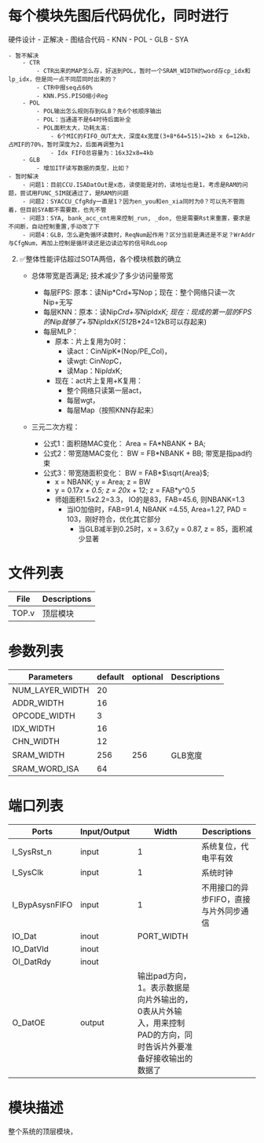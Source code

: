 # 每个模块先图后代码优化，同时进行
硬件设计
    - 正解决
        - 图结合代码
            - KNN
            - POL
            - GLB
            - SYA

    - 暂不解决
        - CTR
            - CTR出来的MAP怎么存，好送到POL，暂时一个SRAM_WIDTH的word存cp_idx和lp_idx，但是同一点不同层同时出来的？
            - CTR中报seq占60%
            - KNN.PSS.PISO缩小Reg
        - POL
            - POL输出怎么规则存到GLB？先6个核顺序输出
            - POL：当通道不是64时待后面补全
            - POL面积太大，功耗太高: 
                - 6个MIC的FIFO_OUT太大，深度4x宽度(3+8*64=515)=2kb x 6=12kb，占MIF的70%，暂时深度为2，后面再调整为1
                - Idx FIFO总容量为：16x32x8=4kb
        - GLB
            - 增加ITF读写数据的类型，比如？
    - 暂时解决
        - 问题1：目前CCU.ISADatOut是x态，读使能是对的，读地址也是1，考虑是RAM的问题，尝试用FUNC_SIM就通过了，是RAM的问题
        - 问题2：SYACCU_CfgRdy一直是1？因为en_you和en_xia同时为0？可以先不管跑着，但目前SYA都不需要数，也先不管
        - 问题3：SYA, bank_acc_cnt用来控制_run, _don, 但是需要Rst来重置，要求是不间断，自动控制重置,手动改了下
        - 问题4：GLB，怎么避免循环读数时，ReqNum起作用？区分当前是满还是不足？WrAddr与CfgNum，再加上控制是循环读还是边读边写的信号RdLoop


2. :white_check_mark:整体性能评估超过SOTA两倍，各个模块核数的确立
    - 总体带宽是否满足; 技术减少了多少访问量带宽
        - 每层FPS: 原本：读Nip*Crd+写Nop；现在：整个网络只读一次Nip+无写
        - 每层KNN：原本：读Nip*Crd+写Nip*Idx*K; 现在：现成的第一层的FPS的Nip就够了+写Nip*Idx*K(512*B*24=12kB可以存起来)
        - 每层MLP：
            - 原本：片上复用为0时：
                - 读act：Cin*Nip*K*(Nop/PE_Col)，
                - 读wgt: Cin*Nop*C，
                - 读Map：Nip*Idx*K; 
            - 现在：act片上复用+K复用：
                - 整个网络只读第一层act，
                - 每层wgt，
                - 每层Map（按照KNN存起来）


    - 三元二次方程：
        - 公式1：面积随MAC变化：    Area = FA*NBANK + BA;
        - 公式2：带宽随MAC变化：    BW   = FB*NBANK + BB; 带宽是指pad约束
        - 公式3：带宽随面积变化：   BW = FAB*$\sqrt{Area}$; 
            - x = NBANK; y = Area; z = BW
            - y = 0.17*x + 0.5; z = 20*x + 12; z = FAB*y^0.5
            - 师姐面积1.5x2.2=3.3， IO的是83，FAB=45.6, 则NBANK=1.3
                - 当IO加倍时，FAB=91.4, NBANK =4.55, Area=1.27, PAD = 103，刚好符合，优化其它部分
                    - 当GLB减半到0.25时，x = 3.67,y = 0.87, z = 85，面积减少显著

# 文件列表
| File | Descriptions |
| ---- | ---- |
| TOP.v | 顶层模块 |


# 参数列表
| Parameters | default | optional | Descriptions |
| ---- | ---- | ---- | ---- |
| NUM_LAYER_WIDTH | 20 |  |  |
| ADDR_WIDTH | 16 |  |  |
| OPCODE_WIDTH | 3 | |  |
| IDX_WIDTH | 16 |   |  |
| CHN_WIDTH | 12 |   |  |
| SRAM_WIDTH | 256 | 256 | GLB宽度 |
| SRAM_WORD_ISA | 64 | 

# 端口列表
| Ports | Input/Output | Width | Descriptions |
| ---- | ---- | ---- | ---- |
| I_SysRst_n            | input | 1 | 系统复位，代电平有效 |
| I_SysClk              | input | 1 | 系统时钟 |
| I_BypAsysnFIFO        | input | 1 | 不用接口的异步FIFO，直接与片外同步通信 |
| IO_Dat                | inout | PORT_WIDTH |  |
| IO_DatVld             | inout |
| OI_DatRdy             | inout |
| O_DatOE               | output| 输出pad方向，1。表示数据是向片外输出的，0表从片外输入，用来控制PAD的方向，同时告诉片外要准备好接收输出的数据了 |


# 模块描述
整个系统的顶层模块，
